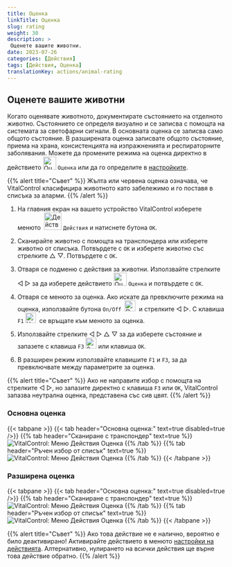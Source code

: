 ```yaml
---
title: Оценка
linkTitle: Оценка
slug: rating
weight: 30
description: >
 Оценете вашите животни.
date: 2023-07-26
categories: [Действия]
tags: [Действия, Оценка]
translationKey: actions/animal-rating
---
```


## Оценете вашите животни

Когато оценявате животното, документирате състоянието на отделното животно. Състоянието се определя визуално и се записва с помощта на системата за светофарни сигнали. В основната оценка се записва само общото състояние. В разширената оценка записвате общото състояние, приема на храна, консистенцията на изпражненията и респираторните заболявания. Можете да промените режима на оценка директно в действието <img src="/icons/actions/rating.svg" width="30" align="bottom" alt="Оценка" /> `Оценка` или да го определите в [настройките](../../settings/data-acquisition/#mode-of-animal-rating).

{{% alert title="Съвет" %}}
Жълта или червена оценка означава, че VitalControl класифицира животното като забележимо и го поставя в списъка за аларми.
{{% /alert %}}

1. На главния екран на вашето устройство VitalControl изберете менюто &nbsp;<img src="/icons/actions.svg" width="40" align="bottom" alt="Действия" /> `Действия` и натиснете бутона `OK`.

2. Сканирайте животно с помощта на транспондера или изберете животно от списъка. Потвърдете с `OK` и изберете животно със стрелките △ ▽. Потвърдете с `OK`.

3. Отваря се подменю с действия за животни. Използвайте стрелките ◁ ▷ за да изберете действието <img src="/icons/actions/rating.svg" width="30" align="bottom" alt="Оценка" /> `Оценка` и потвърдете с `OK`.

4. Отваря се менюто за оценка. Ако искате да превключите режима на оценка, използвайте бутона `On/Off` &nbsp;<img src="/icons/gear.svg" width="25" align="bottom" alt="Поредица от действия" />&nbsp; и стрелките ◁ ▷. С клавиша `F1` <img src="/icons/footer/exit.svg" width="24" align="bottom" alt="Назад" />&nbsp; се връщате към менюто за оценка.

5. Използвайте стрелките ◁ ▷ △ ▽ за да изберете състояние и запазете с клавиша `F3` <img src="/icons/footer/save.svg" width="25" align="bottom" alt="Запази" /> или клавиша `OK`.

6. В разширен режим използвайте клавишите `F1` и `F3`, за да превключвате между параметрите за оценка.

{{% alert title="Съвет" %}}
Ако не направите избор с помощта на стрелките ◁ ▷, но запазите директно с клавиша `F3` или `OK`, VitalControl запазва неутрална оценка, представена със сив цвят.
{{% /alert %}}

### Основна оценка

{{< tabpane >}}
{{< tab header="Основна оценка:" text=true disabled=true />}}
{{% tab header="Сканиране с транспондер" text=true %}}
![VitalControl: Меню Действия Оценка](../images/basicrating-scan.png "Основна оценка")
{{% /tab %}}
{{% tab header="Ръчен избор от списък" text=true %}}
![VitalControl: Меню Действия Оценка](../images/basicrating.png "Основна оценка")
{{% /tab %}}
{{< /tabpane >}}

### Разширена оценка

{{< tabpane >}}
{{< tab header="Основна оценка:" text=true disabled=true />}}
{{% tab header="Сканиране с транспондер" text=true %}}
![VitalControl: Меню Действия Оценка](../images/extendedrating-scan.png "Разширена оценка")
{{% /tab %}}
{{% tab header="Ръчен избор от списък" text=true %}}
![VitalControl: Меню Действия Оценка](../images/extendedrating.png "Разширена оценка")
{{% /tab %}}
{{< /tabpane >}}

{{% alert title="Съвет" %}}
Ако това действие не е налично, вероятно е било деактивирано! Активирайте действието в менюто [настройки на действията](../settings/). Алтернативно, нулирането на всички действия ще върне това действие обратно.
{{% /alert %}}
